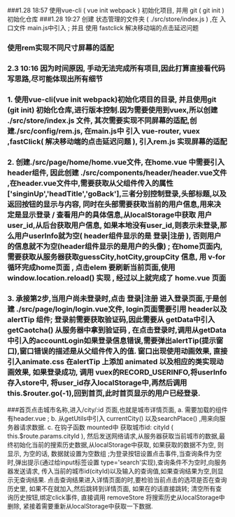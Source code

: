 ###1.28 18:57 使用vue-cli ( vue  init webpack  ) 初始化项目, 并用 git ( git init )初始化仓库
###1.28 19:27 创建 状态管理的文件夹 ( ./src/store/index.js ) ,在 入口文件 main.js中引入 ; 并且 使用 fastclick 解决移动端的点击延迟问题
### 使用rem实现不同尺寸屏幕的适配

### 2.3 10:16  因为时间原因, 手动无法完成所有项目,因此打算直接看代码写思路,尽可能体现出所有细节

### 1. 使用vue-cli(vue init webpack)初始化项目的目录, 并且使用git (git init) 初始化仓库,进行版本控制.因为需要使用到vuex,所以创建 ./src/store/index.js 文件, 其次需要实现不同屏幕的适配,创建./src/config/rem.js, 在main.js中 引入 vue-router, vuex ,fastClick( 解决移动端的点击延迟问题 ), 引入rem.js 实现屏幕的适配
### 2. 创建./src/page/home/home.vue文件, 在home.vue 中需要引入 header组件, 因此创建 ./src/components/header/header.vue文件 ,在header.vue文件中,需要获取从父组件传入的属性['singinUp','headTitle','goBack'],三者分别控制登录,头部标题,以及返回按钮的显示与内容, 同时在头部需要获取当前的用户信息,用来决定是显示登录 / 查看用户的具体信息,从localStorage中获取 用户user_id,从后台获取用户信息, 如果本地没有user_id,则表示未登录,那么用户userInfo就为空( header组件显示的是 登录|注册 ), 否则用户的信息就不为空(header组件显示的是用户的头像) ; 在home页面内, 需要获取从服务器获取guessCity,hotCity,groupCity 信息, 用 v-for循环完成home页面 , 点击elem 要刷新当前页面,使用 window.location.reload() 实现 , 经过以上就完成了 home.vue 页面

### 3. 承接第2步,当用户尚未登录时,点击 登录|注册 进入登录页面,于是创建 ./src/page/login/login.vue文件, login页面需要引用 header以及 alertTip 组件; 登录前需要获取验证码,因此需要从 getData中引入 getCaotcha() 从服务器中拿到验证码 , 在点击登录时,调用从getData中引入的accountLogin如果登录信息错误,需要弹出alertTip(提示窗口),窗口错误的描述是从父组件传入的值. 窗口出现使用动画效果, 直接引入animate.css 在alertTip 上添加 animated 以及相应的类实现动画效果, 如果登录成功, 调用 vuex的RECORD_USERINFO,将userInfo存入store中, 将user_id存入localStorage中,再然后调用 this.$router.go(-1),回到首页,此时首页显示的用户已经登录.

###首页点击城市名称,进入/city/:id 页面,也就是城市详情页面, a. 需要加载的组件有header.vue ; b. 从getUtils中引入 currentCity() 以及searchPlace() ,用来向服务器请求数据. c. 在钩子函数 mounted中 获取城市id: cityId ( this.$route.params.cityId ), 然后发送网络请求,从服务器获取当前城市的数据,最终初始化当前的搜索历史数据,从localStorage中获取, 如果获取的数据不为空, 则显示, 为空的话, 数据就设置为空数组 ;为登录按钮设置点击事件,当查询条件为空时,弹出提示(通过给input标签设置 type='search'实现),查询条件不为空时,向服务器发送请求, 传入当前的城市id(cityId)以及输入的查询值,如果查询结果为空,则显示无查询结果. 点击查询结果进入详情页面的时,要检验当前点击的选项是否在查询历史里, 如果不在就加入,然后跳转到详情页面, 如果在的话直接跳转; 清空所有查询历史按钮,绑定click事件, 直接调用 removeStore 将搜索历史从localStorage中删除, 紧接着需要重新从localStorage中获取一下数据.